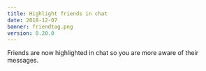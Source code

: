 ```yaml
---
title: Highlight friends in chat
date: 2018-12-07
banner: friendtag.png
version: 0.20.0
---
```


Friends are now highlighted in chat so you are more aware of their messages.
